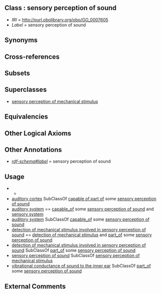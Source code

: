 
## Class : sensory perception of sound

 * *IRI* = http://purl.obolibrary.org/obo/GO_0007605
 * *Label* = sensory perception of sound

## Synonyms


## Cross-references


## Subsets


## Superclasses

 * [sensory perception of mechanical stimulus](../../GO/54/GO_0050954.md)

## Equivalencies


## Other Logical Axioms


## Other Annotations

 * *[rdf-schema#label](../../el/rdf-schema#label.md)* = sensory perception of sound

## Usage

 * -
 * [auditory cortex](../../UBERON/93/UBERON_0001393.md) SubClassOf [capable of part of](../../RO/16/RO_0002216.md) some [sensory perception of sound](../../GO/05/GO_0007605.md)
 * [auditory system](../../UBERON/90/UBERON_0016490.md) == [capable_of](../../RO/15/RO_0002215.md) some [sensory perception of sound](../../GO/05/GO_0007605.md) and [sensory system](../../UBERON/32/UBERON_0001032.md)
 * [auditory system](../../UBERON/90/UBERON_0016490.md) SubClassOf [capable_of](../../RO/15/RO_0002215.md) some [sensory perception of sound](../../GO/05/GO_0007605.md)
 * [detection of mechanical stimulus involved in sensory perception of sound](../../GO/10/GO_0050910.md) == [detection of mechanical stimulus](../../GO/82/GO_0050982.md) and [part_of](../../BFO/50/BFO_0000050.md) some [sensory perception of sound](../../GO/05/GO_0007605.md)
 * [detection of mechanical stimulus involved in sensory perception of sound](../../GO/10/GO_0050910.md) SubClassOf [part_of](../../BFO/50/BFO_0000050.md) some [sensory perception of sound](../../GO/05/GO_0007605.md)
 * [sensory perception of sound](../../GO/05/GO_0007605.md) SubClassOf [sensory perception of mechanical stimulus](../../GO/54/GO_0050954.md)
 * [vibrational conductance of sound to the inner ear](../../GO/27/GO_0055127.md) SubClassOf [part_of](../../BFO/50/BFO_0000050.md) some [sensory perception of sound](../../GO/05/GO_0007605.md)

## External Comments

